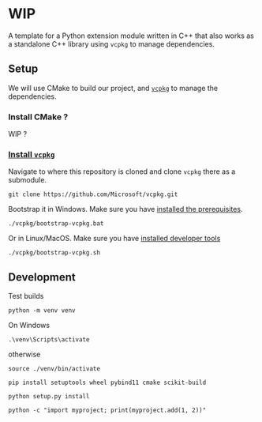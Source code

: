 # WIP
A template for a Python extension module written in C++ that also works as a
standalone C++ library using `vcpkg` to manage dependencies.
## Setup
We will use CMake to build our project, and
[`vcpkg`](https://github.com/microsoft/vcpkg) to manage the dependencies.

### Install CMake ?
WIP ?

### [Install `vcpkg`](https://vcpkg.io/en/getting-started.html)

Navigate to where this repository is cloned and clone `vcpkg` there as a
submodule.
```
git clone https://github.com/Microsoft/vcpkg.git
```

Bootstrap it in Windows. Make sure you have [installed the
prerequisites](https://github.com/microsoft/vcpkg).
```
./vcpkg/bootstrap-vcpkg.bat
```

Or in Linux/MacOS. Make sure you have [installed developer
tools](https://github.com/microsoft/vcpkg)
```
./vcpkg/bootstrap-vcpkg.sh
```

## Development  
Test builds

```
python -m venv venv
```

On Windows
```
.\venv\Scripts\activate
```
otherwise
```
source ./venv/bin/activate
```

```
pip install setuptools wheel pybind11 cmake scikit-build
```

```
python setup.py install
```

```
python -c "import myproject; print(myproject.add(1, 2))"
```